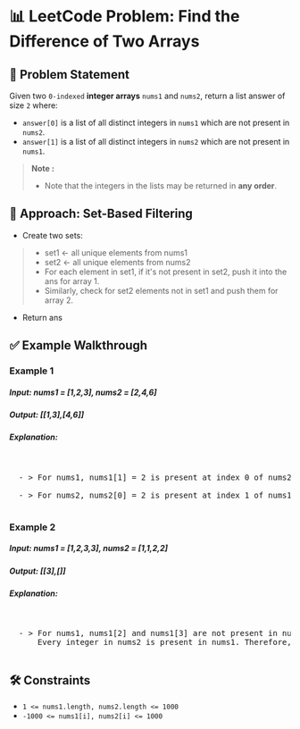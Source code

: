 # 📊 LeetCode Problem: Find the Difference of Two Arrays

## 🧩 Problem Statement

Given two `0-indexed` **integer arrays** `nums1` and `nums2`, return a list answer of size `2` where:

-  `answer[0]` is a list of all distinct integers in `nums1` which are not present in `nums2`.
-  `answer[1]` is a list of all distinct integers in `nums2` which are not present in `nums1`.



> **Note :**
> - Note that the integers in the lists may be returned in **any order**.



## 🧠 Approach: Set-Based Filtering

- Create two sets:


> - set1 ← all unique elements from nums1
> - set2 ← all unique elements from nums2
> - For each element in set1, if it's not present in set2, push it into the ans for array 1.
> - Similarly, check for set2 elements not in set1 and push them for array 2.


- Return ans


## ✅ Example Walkthrough

### Example 1

##### Input: nums1 = [1,2,3], nums2 = [2,4,6]
##### Output: [[1,3],[4,6]] 

##### Explanation: 
<pre> 
 
  - > For nums1, nums1[1] = 2 is present at index 0 of nums2, whereas nums1[0] = 1 and nums1[2] = 3 are not present in nums2. Therefore, answer[0] = [1,3].

  - > For nums2, nums2[0] = 2 is present at index 1 of nums1, whereas nums2[1] = 4 and nums2[2] = 6 are not present in nums1. Therefore, answer[1] = [4,6].
  
</pre>

### Example 2

##### Input: nums1 = [1,2,3,3], nums2 = [1,1,2,2]
##### Output: [[3],[]]

##### Explanation: 
<pre> 

  - > For nums1, nums1[2] and nums1[3] are not present in nums2. Since nums1[2] == nums1[3], their value is only included once and answer[0] = [3].
      Every integer in nums2 is present in nums1. Therefore, answer[1] = [].
  
</pre>


## 🛠️ Constraints

- `1 <= nums1.length, nums2.length <= 1000`
- `-1000 <= nums1[i], nums2[i] <= 1000`
